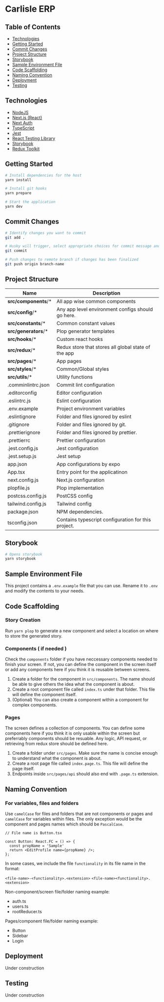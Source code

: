 # Carlisle ERP

## Table of Contents

- [Technologies](#technologies)
- [Getting Started](#getting-started)
- [Commit Changes](#commit-changes)
- [Project Structure](#project-structure)
- [Storybook](#project-structure)
- [Sample Environment File](#sample-environment-file)
- [Code Scaffolding](#code-scaffolding)
- [Naming Convention](#naming-convention)
- [Deployment](#deployment)
- [Testing](#testing)

## Technologies

- [NodeJS](https://nodejs.org/)
- [Next.js (React)](https://nextjs.org/)
- [Next Auth](https://next-auth.js.org/)
- [TypeScript](https://www.typescriptlang.org/)
- [Jest](https://jestjs.io/)
- [React Testing Library](https://testing-library.com/docs/react-testing-library/intro/)
- [Storybook](https://storybook.js.org/)
- [Redux Toolkit](https://redux-toolkit.js.org/)

## Getting Started

```bash
# Install dependencies for the host
yarn install

# Install git hooks
yarn prepare

# Start the application
yarn dev
```

## Commit Changes

```bash
# Identify changes you want to commit
git add .

# Husky will trigger, select appropriate choices for commit message and after finalizing commit message, upon arriving to vim just type :wq and enter to save
git commit

# Push changes to remote branch if changes has been finalized
git push origin branch-name
```

## Project Structure

| Name                  | Description                                         |
| --------------------- | --------------------------------------------------- |
| **src/components**/\* | All app wise common components                      |
| **src/config**/\*     | Any app level environment configs should go here.   |
| **src/constants**/\*  | Common constant values                              |
| **src/generators**/\* | Plop generator templates                            |
| **src/hooks**/\*      | Custom react hooks                                  |
| **src/redux**/\*      | Redux store that stores all global state of the app |
| **src/pages**/\*      | App pages                                           |
| **src/styles**/\*     | Common/Global styles                                |
| **src/utils**/\*      | Utility functions                                   |
| .comminlintrc.json    | Commit lint configuration                           |
| .editorconfig         | Editor configuration                                |
| .eslintrc.js          | Eslint configuration                                |
| .env.example          | Project environment variables                       |
| .eslintignore         | Folder and files ignored by eslint                  |
| .gitignore            | Folder and files ignored by git.                    |
| .prettierignore       | Folder and files ignored by prettier.               |
| .prettierrc           | Prettier configuration                              |
| .jest.config.js       | Jest configuration                                  |
| .jest.setup.js        | Jest setup                                          |
| app.json              | App configurations by expo                          |
| App.tsx               | Entry point for the applicatinon                    |
| next.config.js        | Next.js configuration                               |
| plopfile.js           | Plop implementation                                 |
| postcss.config.js     | PostCSS config                                      |
| tailwind.config.js    | Tailwind config                                     |
| package.json          | NPM dependencies.                                   |
| tsconfig.json         | Contains typescript configuration for this project. |

## Storybook

```bash
# Opens storybook
yarn storybook
```

## Sample Environment File

This project contains a `.env.example` file that you can use. Rename it to `.env` and modify the contents to your needs.

## Code Scaffolding

### Story Creation

Run `yarn plop` to generate a new component and select a location on where to store the generated story.

### Components ( if needed )

Check the `components` folder if you have neccessary components needed to finish your screen. If not, you can define the component in the screen itself or add any components here if you think it is reusable between screens.

1. Create a folder for the component in `src/components`. The name should be able to give others the idea what the component is about.
2. Create a root component file called `index.ts` under that folder. This file will define the component itself.
3. (Optional) You can also create a component within a component for complex components.

### Pages

The screen defines a collection of components. You can define some components here if you think it is only usable within the screen but preferrably components should be resuable. Any logic, API request, or retrieving from redux store should be defined here.

1. Create a folder under `src/pages`. Make sure the name is concise enough to understand what the component is about.
2. Create a root page file called `index.page.ts`. This file will define the page itself.
3. Endpoints inside `src/pages/api` should also end with `.page.ts` extension.

## Naming Convention

### For variables, files and folders

Use `camelCase` for files and folders that are not components or pages and `camelCase` for variables within files. The only exception would be the component and pages names which should be `PascalCase`.

```
// File name is Button.tsx

const Button: React.FC = () => {
  const propName = 'Sample'
  return <EditProfile name={propName} />;
};
```

In some cases, we include the file `functionality` in its file name in the format:

`<file-name>-<functionality>.<extension>`
`<file-name><functionality>.<extension>`

Non-component/screen file/folder naming example:

- auth.ts
- users.ts
- rootReducer.ts

Pages/component file/folder naming example:

- Button
- Sidebar
- Login

## Deployment

Under construction

## Testing

Under construction
